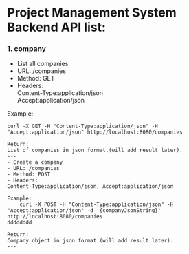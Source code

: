 # Project Management System Backend API list:  
### 1. company
- List all companies    
- URL: /companies  
- Method: GET  
- Headers:  
Content-Type:application/json  
Accept:application/json  

Example:  
```
curl -X GET -H "Content-Type:application/json" -H "Accept:application/json" http://localhost:8080/companies  

Return:  
List of companies in json format.(will add result later).  
--- 
- Create a company  
- URL: /companies  
- Method: POST  
- Headers:  
Content-Type:application/json, Accept:application/json  
  
Example:  
    curl -X POST -H "Content-Type:application/json" -H "Accept:application/json" -d '{companyJsonString}' http://localhost:8080/companies
dddddddd     

Return:  
Company object in json format.(will add result later). 
--- 

